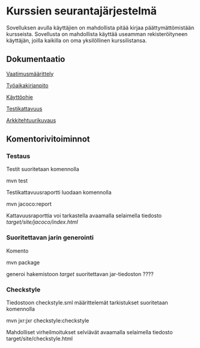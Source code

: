 # Kurssien seurantajärjestelmä

Sovelluksen avulla käyttäjien on mahdollista pitää kirjaa päättymättömistään kursseista. Sovellusta on mahdollista käyttää useamman rekisteröityneen käyttäjän, joilla kaikilla on oma yksilöllinen kurssilistansa.

## Dokumentaatio

[Vaatimusmäärittely](https://github.com/lchz/otm-harjoitustyo/blob/master/Kurssien_seurantajarjestelma/dokumentaatio/vaatimusmaarittely.md)

[Työaikakirjanpito](https://github.com/lchz/otm-harjoitustyo/blob/master/Kurssien_seurantajarjestelma/dokumentaatio/tyoaikakirjanpito.md)

[Käyttöohje](https://github.com/lchz/otm-harjoitustyo/blob/master/Kurssien_seurantajarjestelma/dokumentaatio/kayttoohje.md)

[Testikattavuus](https://github.com/lchz/otm-harjoitustyo/blob/master/Kurssien_seurantajarjestelma/dokumentaatio/kuvat/Testikattavuus.png)

[Arkkitehtuurikuvaus](https://github.com/lchz/otm-harjoitustyo/blob/master/Kurssien_seurantajarjestelma/dokumentaatio/arkkitehtuuri.md)

## Komentorivitoiminnot

### Testaus

Testit suoritetaan komennolla

 mvn test

Testikattavuusraportti luodaan komennolla

 mvn jacoco:report

Kattavuusraporttia voi tarkastella avaamalla selaimella tiedosto _target/site/jacoco/index.html_

### Suoritettavan jarin generointi

Komento

 mvn package

generoi hakemistoon _target_ suoritettavan jar-tiedoston ????

### Checkstyle

Tiedostoon checkstyle.sml määrittelemät tarkistukset suoritetaan komennolla

 mvn jxr:jxr checkstyle:checkstyle

Mahdolliset virheilmoitukset selviävät avaamalla selaimella tiedosto target/site/checkstyle.html
